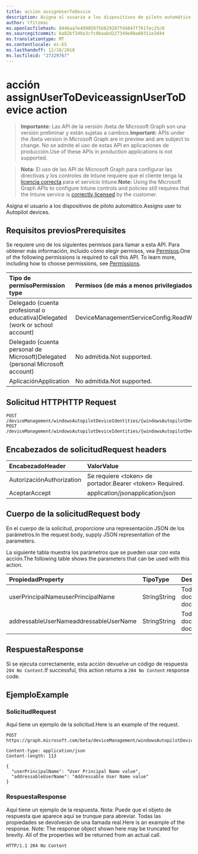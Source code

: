 ```yaml
---
title: acción assignUserToDevice
description: Asigna el usuario a los dispositivos de piloto automático.
author: tfitzmac
ms.openlocfilehash: 8446aa7e49905875b629287fd4847f761fec25c0
ms.sourcegitcommit: 6a82bf240a3cfc0baabd227349e08a08311e3d44
ms.translationtype: MT
ms.contentlocale: es-ES
ms.lasthandoff: 12/18/2018
ms.locfileid: "27329767"
---
```

# <a name="assignusertodevice-action"></a><span data-ttu-id="5f763-103">acción assignUserToDevice</span><span class="sxs-lookup"><span data-stu-id="5f763-103">assignUserToDevice action</span></span>

> <span data-ttu-id="5f763-104">**Importante:** Las API de la versión /beta de Microsoft Graph son una versión preliminar y están sujetas a cambios.</span><span class="sxs-lookup"><span data-stu-id="5f763-104">**Important:** APIs under the /beta version in Microsoft Graph are in preview and are subject to change.</span></span> <span data-ttu-id="5f763-105">No se admite el uso de estas API en aplicaciones de producción.</span><span class="sxs-lookup"><span data-stu-id="5f763-105">Use of these APIs in production applications is not supported.</span></span>

> <span data-ttu-id="5f763-106">**Nota:** El uso de las API de Microsoft Graph para configurar las directivas y los controles de Intune requiere que el cliente tenga la [licencia correcta](https://go.microsoft.com/fwlink/?linkid=839381) para el servicio Intune.</span><span class="sxs-lookup"><span data-stu-id="5f763-106">**Note:** Using the Microsoft Graph APIs to configure Intune controls and policies still requires that the Intune service is [correctly licensed](https://go.microsoft.com/fwlink/?linkid=839381) by the customer.</span></span>

<span data-ttu-id="5f763-107">Asigna el usuario a los dispositivos de piloto automático.</span><span class="sxs-lookup"><span data-stu-id="5f763-107">Assigns user to Autopilot devices.</span></span>
## <a name="prerequisites"></a><span data-ttu-id="5f763-108">Requisitos previos</span><span class="sxs-lookup"><span data-stu-id="5f763-108">Prerequisites</span></span>
<span data-ttu-id="5f763-p102">Se requiere uno de los siguientes permisos para llamar a esta API. Para obtener más información, incluido cómo elegir permisos, vea [Permisos](/graph/permissions-reference).</span><span class="sxs-lookup"><span data-stu-id="5f763-p102">One of the following permissions is required to call this API. To learn more, including how to choose permissions, see [Permissions](/graph/permissions-reference).</span></span>

|<span data-ttu-id="5f763-111">Tipo de permiso</span><span class="sxs-lookup"><span data-stu-id="5f763-111">Permission type</span></span>|<span data-ttu-id="5f763-112">Permisos (de más a menos privilegiados)</span><span class="sxs-lookup"><span data-stu-id="5f763-112">Permissions (from most to least privileged)</span></span>|
|:---|:---|
|<span data-ttu-id="5f763-113">Delegado (cuenta profesional o educativa)</span><span class="sxs-lookup"><span data-stu-id="5f763-113">Delegated (work or school account)</span></span>|<span data-ttu-id="5f763-114">DeviceManagementServiceConfig.ReadWrite.All</span><span class="sxs-lookup"><span data-stu-id="5f763-114">DeviceManagementServiceConfig.ReadWrite.All</span></span>|
|<span data-ttu-id="5f763-115">Delegado (cuenta personal de Microsoft)</span><span class="sxs-lookup"><span data-stu-id="5f763-115">Delegated (personal Microsoft account)</span></span>|<span data-ttu-id="5f763-116">No admitida.</span><span class="sxs-lookup"><span data-stu-id="5f763-116">Not supported.</span></span>|
|<span data-ttu-id="5f763-117">Aplicación</span><span class="sxs-lookup"><span data-stu-id="5f763-117">Application</span></span>|<span data-ttu-id="5f763-118">No admitida.</span><span class="sxs-lookup"><span data-stu-id="5f763-118">Not supported.</span></span>|

## <a name="http-request"></a><span data-ttu-id="5f763-119">Solicitud HTTP</span><span class="sxs-lookup"><span data-stu-id="5f763-119">HTTP Request</span></span>
<!-- {
  "blockType": "ignored"
}
-->
``` http
POST /deviceManagement/windowsAutopilotDeviceIdentities/{windowsAutopilotDeviceIdentityId}/assignUserToDevice
POST /deviceManagement/windowsAutopilotDeviceIdentities/{windowsAutopilotDeviceIdentityId}/deploymentProfile/assignedDevices/{windowsAutopilotDeviceIdentityId}/assignUserToDevice
```

## <a name="request-headers"></a><span data-ttu-id="5f763-120">Encabezados de solicitud</span><span class="sxs-lookup"><span data-stu-id="5f763-120">Request headers</span></span>
|<span data-ttu-id="5f763-121">Encabezado</span><span class="sxs-lookup"><span data-stu-id="5f763-121">Header</span></span>|<span data-ttu-id="5f763-122">Valor</span><span class="sxs-lookup"><span data-stu-id="5f763-122">Value</span></span>|
|:---|:---|
|<span data-ttu-id="5f763-123">Autorización</span><span class="sxs-lookup"><span data-stu-id="5f763-123">Authorization</span></span>|<span data-ttu-id="5f763-124">Se requiere &lt;token&gt; de portador.</span><span class="sxs-lookup"><span data-stu-id="5f763-124">Bearer &lt;token&gt; Required.</span></span>|
|<span data-ttu-id="5f763-125">Aceptar</span><span class="sxs-lookup"><span data-stu-id="5f763-125">Accept</span></span>|<span data-ttu-id="5f763-126">application/json</span><span class="sxs-lookup"><span data-stu-id="5f763-126">application/json</span></span>|

## <a name="request-body"></a><span data-ttu-id="5f763-127">Cuerpo de la solicitud</span><span class="sxs-lookup"><span data-stu-id="5f763-127">Request body</span></span>
<span data-ttu-id="5f763-128">En el cuerpo de la solicitud, proporcione una representación JSON de los parámetros.</span><span class="sxs-lookup"><span data-stu-id="5f763-128">In the request body, supply JSON representation of the parameters.</span></span>

<span data-ttu-id="5f763-129">La siguiente tabla muestra los parámetros que se pueden usar con esta acción.</span><span class="sxs-lookup"><span data-stu-id="5f763-129">The following table shows the parameters that can be used with this action.</span></span>

|<span data-ttu-id="5f763-130">Propiedad</span><span class="sxs-lookup"><span data-stu-id="5f763-130">Property</span></span>|<span data-ttu-id="5f763-131">Tipo</span><span class="sxs-lookup"><span data-stu-id="5f763-131">Type</span></span>|<span data-ttu-id="5f763-132">Descripción</span><span class="sxs-lookup"><span data-stu-id="5f763-132">Description</span></span>|
|:---|:---|:---|
|<span data-ttu-id="5f763-133">userPrincipalName</span><span class="sxs-lookup"><span data-stu-id="5f763-133">userPrincipalName</span></span>|<span data-ttu-id="5f763-134">String</span><span class="sxs-lookup"><span data-stu-id="5f763-134">String</span></span>|<span data-ttu-id="5f763-135">Todavía no documentado</span><span class="sxs-lookup"><span data-stu-id="5f763-135">Not yet documented</span></span>|
|<span data-ttu-id="5f763-136">addressableUserName</span><span class="sxs-lookup"><span data-stu-id="5f763-136">addressableUserName</span></span>|<span data-ttu-id="5f763-137">String</span><span class="sxs-lookup"><span data-stu-id="5f763-137">String</span></span>|<span data-ttu-id="5f763-138">Todavía no documentado</span><span class="sxs-lookup"><span data-stu-id="5f763-138">Not yet documented</span></span>|



## <a name="response"></a><span data-ttu-id="5f763-139">Respuesta</span><span class="sxs-lookup"><span data-stu-id="5f763-139">Response</span></span>
<span data-ttu-id="5f763-140">Si se ejecuta correctamente, esta acción devuelve un código de respuesta `204 No Content`.</span><span class="sxs-lookup"><span data-stu-id="5f763-140">If successful, this action returns a `204 No Content` response code.</span></span>

## <a name="example"></a><span data-ttu-id="5f763-141">Ejemplo</span><span class="sxs-lookup"><span data-stu-id="5f763-141">Example</span></span>
### <a name="request"></a><span data-ttu-id="5f763-142">Solicitud</span><span class="sxs-lookup"><span data-stu-id="5f763-142">Request</span></span>
<span data-ttu-id="5f763-143">Aquí tiene un ejemplo de la solicitud.</span><span class="sxs-lookup"><span data-stu-id="5f763-143">Here is an example of the request.</span></span>
``` http
POST https://graph.microsoft.com/beta/deviceManagement/windowsAutopilotDeviceIdentities/{windowsAutopilotDeviceIdentityId}/assignUserToDevice

Content-type: application/json
Content-length: 113

{
  "userPrincipalName": "User Principal Name value",
  "addressableUserName": "Addressable User Name value"
}
```

### <a name="response"></a><span data-ttu-id="5f763-144">Respuesta</span><span class="sxs-lookup"><span data-stu-id="5f763-144">Response</span></span>
<span data-ttu-id="5f763-p103">Aquí tiene un ejemplo de la respuesta. Nota: Puede que el objeto de respuesta que aparece aquí se trunque para abreviar. Todas las propiedades se devolverán de una llamada real.</span><span class="sxs-lookup"><span data-stu-id="5f763-p103">Here is an example of the response. Note: The response object shown here may be truncated for brevity. All of the properties will be returned from an actual call.</span></span>
``` http
HTTP/1.1 204 No Content
```





